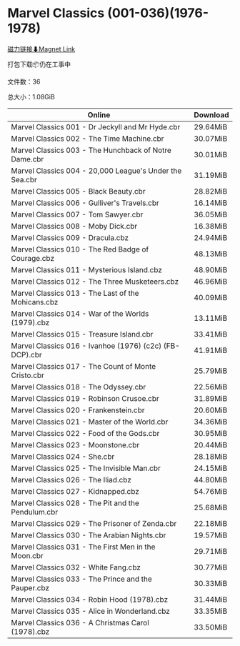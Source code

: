 # Marvel Classics (001-036)(1976-1978)

[磁力链接⬇Magnet Link](magnet:?xt=urn:btih:2fe2b590b8c6eb1c7e46a95f674d755a4ab15956&dn=Marvel%20Classics%20%28001-036%29%281976-1978%29)

打包下载📦仍在工事中

文件数：36

总大小：1.08GiB

Online | Download
--- | ---
Marvel Classics 001 - Dr Jeckyll and Mr Hyde.cbr | 29.64MiB
Marvel Classics 002 - The Time Machine.cbr | 30.07MiB
Marvel Classics 003 - The Hunchback of Notre Dame.cbr | 30.01MiB
Marvel Classics 004 - 20,000 League's Under the Sea.cbr | 31.19MiB
Marvel Classics 005 - Black Beauty.cbr | 28.82MiB
Marvel Classics 006 - Gulliver's Travels.cbr | 16.14MiB
Marvel Classics 007 - Tom Sawyer.cbr | 36.05MiB
Marvel Classics 008 - Moby Dick.cbr | 16.38MiB
Marvel Classics 009 - Dracula.cbz | 24.94MiB
Marvel Classics 010 - The Red Badge of Courage.cbz | 48.13MiB
Marvel Classics 011 - Mysterious Island.cbz | 48.90MiB
Marvel Classics 012 - The Three Musketeers.cbz | 46.96MiB
Marvel Classics 013 - The Last of the Mohicans.cbz | 40.09MiB
Marvel Classics 014 - War of the Worlds (1979).cbz | 13.11MiB
Marvel Classics 015 - Treasure Island.cbr | 33.41MiB
Marvel Classics 016 - Ivanhoe (1976) (c2c) (FB-DCP).cbr | 41.91MiB
Marvel Classics 017 - The Count of Monte Cristo.cbr | 25.79MiB
Marvel Classics 018 - The Odyssey.cbr | 22.56MiB
Marvel Classics 019 - Robinson Crusoe.cbr | 31.89MiB
Marvel Classics 020 - Frankenstein.cbr | 20.60MiB
Marvel Classics 021 - Master of the World.cbr | 34.36MiB
Marvel Classics 022 - Food of the Gods.cbr | 30.95MiB
Marvel Classics 023 - Moonstone.cbr | 20.44MiB
Marvel Classics 024 - She.cbr | 28.18MiB
Marvel Classics 025 - The Invisible Man.cbr | 24.15MiB
Marvel Classics 026 - The Iliad.cbz | 44.80MiB
Marvel Classics 027 - Kidnapped.cbz | 54.76MiB
Marvel Classics 028 - The Pit and the Pendulum.cbr | 25.68MiB
Marvel Classics 029 - The Prisoner of Zenda.cbr | 22.18MiB
Marvel Classics 030 - The Arabian Nights.cbr | 19.57MiB
Marvel Classics 031 - The First Men in the Moon.cbr | 29.71MiB
Marvel Classics 032 - White Fang.cbz | 30.77MiB
Marvel Classics 033 - The Prince and the Pauper.cbz | 30.33MiB
Marvel Classics 034 - Robin Hood (1978).cbz | 31.44MiB
Marvel Classics 035 - Alice in Wonderland.cbz | 33.35MiB
Marvel Classics 036 - A Christmas Carol (1978).cbz | 33.50MiB